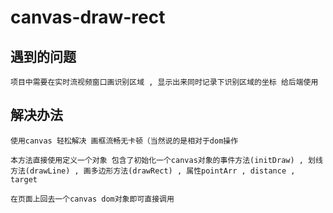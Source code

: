 # canvas-draw-rect

## 遇到的问题

    项目中需要在实时流视频窗口画识别区域 , 显示出来同时记录下识别区域的坐标 给后端使用

## 解决办法

    使用canvas 轻松解决 画框流畅无卡顿（当然说的是相对于dom操作

    本方法直接使用定义一个对象 包含了初始化一个canvas对象的事件方法(initDraw) , 划线方法(drawLine) , 画多边形方法(drawRect) , 属性pointArr , distance , target

    在页面上回去一个canvas dom对象即可直接调用